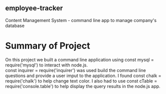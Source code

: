 ## employee-tracker
Content Management System -  command line app to manage company's database

# Summary of Project 

On this project we built a command line application using const mysql = require('mysql') to interact with node.js.  
const inquirer = require('inquirer') was used build the command line questions and provide a user imput to the application.  I found const chalk = require('chalk') to help change text color.  I also had to use const cTable = require('console.table') to help display the query results in the node.js app.  


